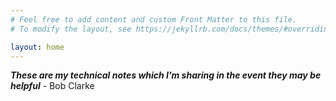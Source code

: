 ```yaml
---
# Feel free to add content and custom Front Matter to this file.
# To modify the layout, see https://jekyllrb.com/docs/themes/#overriding-theme-defaults

layout: home
---
```

___These are my technical notes which I’m sharing in the event they may be helpful___ - Bob Clarke


